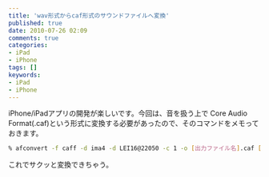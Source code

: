 ```yaml
---
title: 'wav形式からcaf形式のサウンドファイルへ変換'
published: true
date: 2010-07-26 02:09
comments: true
categories:
- iPad
- iPhone
tags: []
keywords:
- iPad
- iPhone
---
```

iPhone/iPadアプリの開発が楽しいです。今回は、音を扱う上で Core Audio Format(.caf)という形式に変換する必要があったので、そのコマンドをメモっておきます。

```sh
% afconvert -f caff -d ima4 -d LEI16@22050 -c 1 -o [出力ファイル名].caf [入力ファイル名].wav
```

これでサクッと変換できちゃう。